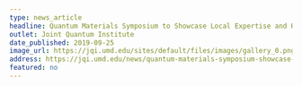 ```yaml
---
type: news_article
headline: Quantum Materials Symposium to Showcase Local Expertise and Highlight Partnerships in D.C. Region
outlet: Joint Quantum Institute
date_published: 2019-09-25
image_url: https://jqi.umd.edu/sites/default/files/images/gallery_0.png
address: https://jqi.umd.edu/news/quantum-materials-symposium-showcase-local-expertise-and-highlight-partnerships-dc-region
featured: no
---
```

